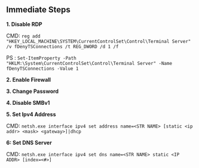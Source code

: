 ## Immediate Steps
 __1. Disable RDP__

CMD: `reg add "HKEY_LOCAL_MACHINE\SYSTEM\CurrentControlSet\Control\Terminal Server" /v fDenyTSConnections /t REG_DWORD /d 1 /f`

PS : `Set-ItemProperty -Path "HKLM:\System\CurrentControlSet\Control\Terminal Server" -Name fDenyTSConnections -Value 1`



__2. Enable Firewall__


__3. Change Password__


__4. Disable SMBv1__


__5. Set Ipv4 Address__

CMD: `netsh.exe interface ipv4 set address name=<STR NAME> [static <ip addr> <mask> <gateway>]|dhcp`

__6: Set DNS Server__

CMD: `netsh.exe interface ipv4 set dns name=<STR NAME> static <IP ADDR> [index=<#>]`

